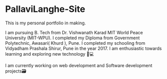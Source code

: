 # PallaviLanghe-Site
This is my personal portfolio in making.

I am pursuing B. Tech from Dr. Vishwanath Karad MIT World Peace University (MIT-WPU). I completed my Diploma from Government Polytechnic, Awasari( Khurd ), Pune. I completed my schooling from Vidyadham Prashala Shirur, Pune in the year 2017. I am enthusiastic towards learning and exploring new technology 📱💻

I am currently working on web development and Software development projects🗃